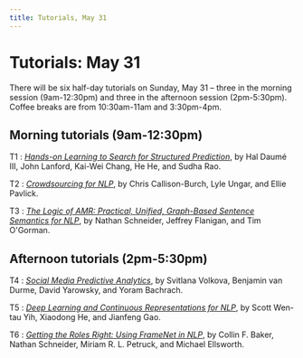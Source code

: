 ```yaml
---
title: Tutorials, May 31
---
```


# Tutorials: May 31

There will be six half-day tutorials on Sunday, May 31 – three in the morning session (9am-12:30pm) and three in the afternoon session (2pm-5:30pm). Coffee breaks are from 10:30am-11am and 3:30pm-4pm.

## Morning tutorials (9am-12:30pm)

T1
: [*Hands-on Learning to Search for Structured Prediction*](tutorial-hands-on-learning.html),
by Hal Daumé III, John Lanford, Kai-Wei Chang, He He, and Sudha Rao.

T2
: [*Crowdsourcing for NLP*](tutorial-crowdsourcing.html),
by Chris Callison-Burch, Lyle Ungar, and Ellie Pavlick.

T3
: [*The Logic of AMR: Practical, Unified, Graph-Based Sentence Semantics for NLP*](tutorial-amr-semantics.html),
by Nathan Schneider, Jeffrey Flanigan, and Tim O'Gorman.

## Afternoon tutorials (2pm-5:30pm)

T4
: [*Social Media Predictive Analytics*](tutorial-social-media.html),
by Svitlana Volkova, Benjamin van Durme, David Yarowsky, and Yoram Bachrach.

T5
: [*Deep Learning and Continuous Representations for NLP*](tutorial-deep-learning.html),
by Scott Wen-tau Yih, Xiaodong He, and Jianfeng Gao.

T6
: [*Getting the Roles Right: Using FrameNet in NLP*](tutorial-framenet.html),
by Collin F. Baker, Nathan Schneider, Miriam R. L. Petruck, and Michael Ellsworth.
